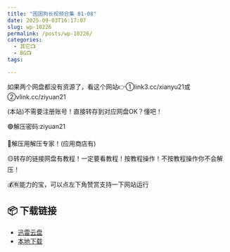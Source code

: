 ```yaml
---
title: "困困狗长视频合集 01-08"
date: 2025-09-03T16:17:07
slug: wp-10226
permalink: /posts/wp-10226/
categories:
  - 其它📺
  - BG📺
tags:

---
```


如果两个网盘都没有资源了，看这个网站👉①link3.cc/xianyu21或②vlink.cc/ziyuan21

(本站)不需要注册账号！直接转存到对应网盘OK？懂吧！

🟢解压密码:ziyuan21

🔵解压用解压专家！(应用商店有)

🟡转存的链接网盘有教程！一定要看教程！按教程操作！不按教程操作你不会解压！

💰🈶能力的宝，可以点左下角赞赏支持一下网站运行

## 📦 下载链接
- [迅雷云盘](https://blziyuan21.com/pay-download/10226?key=a3fb803d18&down_id=0)
- [本地下载](https://blziyuan21.com/pay-download/10226?key=a3fb803d18&down_id=1)

